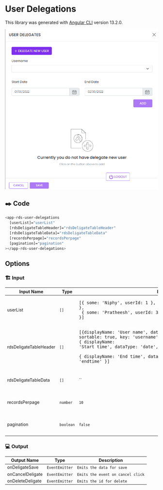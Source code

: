 # User Delegations

This library was generated with [Angular CLI](https://github.com/angular/angular-cli) version 13.2.0.
<p align="left">
<img src="../../../../../assets/User-Delegations.png" alt="User Delegations"/>
<p/>

## ✒️ Code
```bash
<app-rds-user-delegations
  [userList]="userList"
  [rdsDeligateTableHeader]="rdsDeligateTableHeader"
  [rdsDeligateTableData]="rdsDeligateTableData"
  [recordsPerpage]="recordsPerpage"
  [pagination]="pagination"
></app-rds-user-delegations>
```

## Options
### 🏗️ Input
<!-- prettier-ignore -->
| Input Name                  | Type                             |Example| Description                                                                  |
| --------------------------- | -------------------------------- |------------| ---------------------------------------------------------------------------- |
| userList                | `[]`   |<pre>[{ some: 'Niphy', userId: 1 }, { userId: 2, some: 'Anupriya' },<br> { some: 'Pratheesh', userId: 3 }, { userId: 4, some: 'shreekanth' }]</pre>  |Specify the language text data 
| rdsDeligateTableHeader                | `[]`   |<pre>[{displayName: 'User name', dataLength: 30, dataType: 'text', sortable: true, key: 'username', required: false },<br>{ displayName: 'Start time', dataType: 'date', sortable: false, key: 'starttime' }, <br>{ displayName: 'End time', dataType: 'date', sortable: false, key: 'endtime' }]</pre>|Specify user delegation table header items|
| rdsDeligateTableData                | `[]`                           |``   |Specify the user Deligate Table data 
| recordsPerpage                | `number`                           |`10`   |Specify the number of records for page
| pagination                | `boolean`                           |`false`   |Specify pagination required or not

### 💻 Output
| Output Name                 | Type          | Description                     |      
| --------------------------- | --------------|------------------|
| onDeligateSave                 |  `EventEmitter`  | `Emits the data for save`
| onCancelDeligate                 |  `EventEmitter`  | `Emits the event on cancel click`
| onDeleteDeligate                 |  `EventEmitter`  | `Emits the id for delete`
